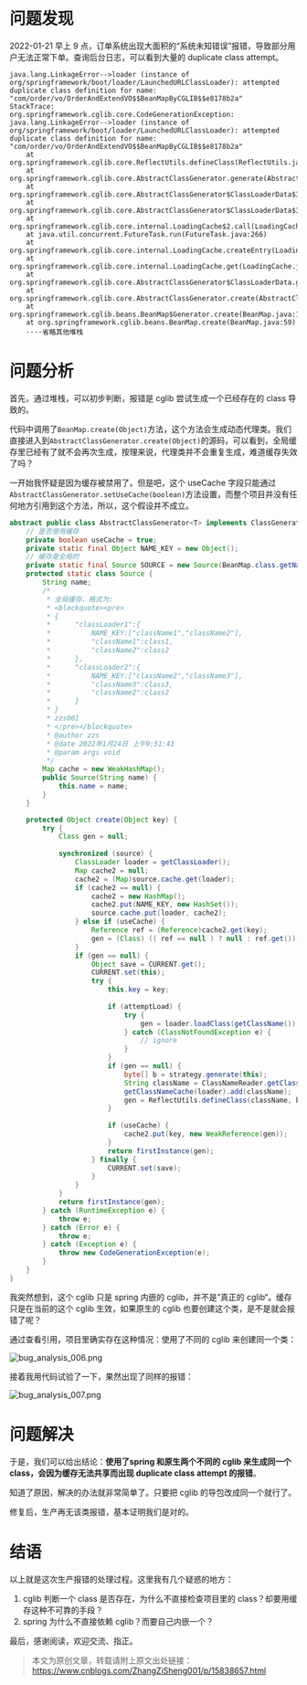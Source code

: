 # 问题发现

2022-01-21 早上 9 点，订单系统出现大面积的“系统未知错误”报错，导致部分用户无法正常下单。查询后台日志，可以看到大量的 duplicate class attempt。

```
java.lang.LinkageError-->loader (instance of  org/springframework/boot/loader/LaunchedURLClassLoader): attempted  duplicate class definition for name: "com/order/vo/OrderAndExtendVO$$BeanMapByCGLIB$$e8178b2a"
StackTrace:
org.springframework.cglib.core.CodeGenerationException: java.lang.LinkageError-->loader (instance of  org/springframework/boot/loader/LaunchedURLClassLoader): attempted  duplicate class definition for name: "com/order/vo/OrderAndExtendVO$$BeanMapByCGLIB$$e8178b2a"
	at org.springframework.cglib.core.ReflectUtils.defineClass(ReflectUtils.java:538)
	at org.springframework.cglib.core.AbstractClassGenerator.generate(AbstractClassGenerator.java:363)
	at org.springframework.cglib.core.AbstractClassGenerator$ClassLoaderData$3.apply(AbstractClassGenerator.java:110)
	at org.springframework.cglib.core.AbstractClassGenerator$ClassLoaderData$3.apply(AbstractClassGenerator.java:108)
	at org.springframework.cglib.core.internal.LoadingCache$2.call(LoadingCache.java:54)
	at java.util.concurrent.FutureTask.run(FutureTask.java:266)
	at org.springframework.cglib.core.internal.LoadingCache.createEntry(LoadingCache.java:61)
	at org.springframework.cglib.core.internal.LoadingCache.get(LoadingCache.java:34)
	at org.springframework.cglib.core.AbstractClassGenerator$ClassLoaderData.get(AbstractClassGenerator.java:134)
	at org.springframework.cglib.core.AbstractClassGenerator.create(AbstractClassGenerator.java:319)
	at org.springframework.cglib.beans.BeanMap$Generator.create(BeanMap.java:127)
	at org.springframework.cglib.beans.BeanMap.create(BeanMap.java:59)
	····省略其他堆栈
```

# 问题分析

首先，通过堆栈，可以初步判断，报错是 cglib 尝试生成一个已经存在的 class 导致的。

代码中调用了`BeanMap.create(Object)`方法，这个方法会生成动态代理类。我们直接进入到`AbstractClassGenerator.create(Object)`的源码，可以看到，全局缓存里已经有了就不会再次生成，按理来说，代理类并不会重复生成，难道缓存失效了吗？

一开始我怀疑是因为缓存被禁用了。但是吧，这个 useCache 字段只能通过`AbstractClassGenerator.setUseCache(boolean)`方法设置，而整个项目并没有任何地方引用到这个方法，所以，这个假设并不成立。

```java
abstract public class AbstractClassGenerator<T> implements ClassGenerator {
    // 是否使用缓存
    private boolean useCache = true;
    private static final Object NAME_KEY = new Object();
    // 缓存是全局的
    private static final Source SOURCE = new Source(BeanMap.class.getName());
    protected static class Source {
        String name;
        /*
         * 全局缓存，格式为:
         * <blockquote><pre>
         * {
         *      "classLoader1":{
         *          NAME_KEY:["className1","className2"],
         *          "className1":class1,
         *          "className2":class2
         *      },
         *      "classLoader2":{
         *          NAME_KEY:["className2","className3"],
         *          "className3":class3,
         *          "className2":class2
         *      }
         * }
         * zzs001
         * </pre></blockquote>
         * @author zzs
         * @date 2022年1月24日 上午9:51:41
         * @param args void
         */
        Map cache = new WeakHashMap();
        public Source(String name) {
            this.name = name;
        }
    }

    protected Object create(Object key) {
        try {
        	Class gen = null;
        	
            synchronized (source) {
                ClassLoader loader = getClassLoader();
                Map cache2 = null;
                cache2 = (Map)source.cache.get(loader);
                if (cache2 == null) {
                    cache2 = new HashMap();
                    cache2.put(NAME_KEY, new HashSet());
                    source.cache.put(loader, cache2);
                } else if (useCache) {
                    Reference ref = (Reference)cache2.get(key);
                    gen = (Class) (( ref == null ) ? null : ref.get()); 
                }
                if (gen == null) {
                    Object save = CURRENT.get();
                    CURRENT.set(this);
                    try {
                        this.key = key;
                        
                        if (attemptLoad) {
                            try {
                                gen = loader.loadClass(getClassName());
                            } catch (ClassNotFoundException e) {
                                // ignore
                            }
                        }
                        if (gen == null) {
                            byte[] b = strategy.generate(this);
                            String className = ClassNameReader.getClassName(new ClassReader(b));
                            getClassNameCache(loader).add(className);
                            gen = ReflectUtils.defineClass(className, b, loader);
                        }
                       
                        if (useCache) {
                            cache2.put(key, new WeakReference(gen));
                        }
                        return firstInstance(gen);
                    } finally {
                        CURRENT.set(save);
                    }
                }
            }
            return firstInstance(gen);
        } catch (RuntimeException e) {
            throw e;
        } catch (Error e) {
            throw e;
        } catch (Exception e) {
            throw new CodeGenerationException(e);
        }
    }
}
```

我突然想到，这个 cglib 只是 spring 内嵌的 cglib，并不是”真正的 cglib“。缓存只是在当前的这个 cglib 生效，如果原生的 cglib 也要创建这个类，是不是就会报错了呢？

通过查看引用，项目里确实存在这种情况：使用了不同的 cglib 来创建同一个类：

![bug_analysis_006.png](https://img2022.cnblogs.com/blog/1731892/202201/1731892-20220124111431623-1073953928.png)

接着我用代码试验了一下，果然出现了同样的报错：

![bug_analysis_007.png](https://img2022.cnblogs.com/blog/1731892/202201/1731892-20220124111445162-933976674.png)

# 问题解决

于是，我们可以给出结论：**使用了spring 和原生两个不同的 cglib 来生成同一个 class，会因为缓存无法共享而出现 duplicate class attempt 的报错**。

知道了原因，解决的办法就非常简单了。只要把 cglib 的导包改成同一个就行了。

修复后，生产再无该类报错，基本证明我们是对的。

# 结语

以上就是这次生产报错的处理过程。这里我有几个疑惑的地方：

1. cglib 判断一个 class 是否存在，为什么不直接检查项目里的 class？却要用缓存这种不可靠的手段？
2. spring 为什么不直接依赖 cglib？而要自己内嵌一个？

最后，感谢阅读，欢迎交流、指正。

> 本文为原创文章，转载请附上原文出处链接：https://www.cnblogs.com/ZhangZiSheng001/p/15838657.html